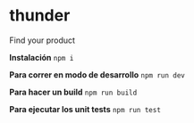 # thunder
Find your product

**Instalación**
`npm i`

**Para correr en modo de desarrollo**
`npm run dev`

**Para hacer un build**
`npm run build`

**Para ejecutar los unit tests**
`npm run test`